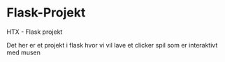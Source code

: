 # Flask-Projekt
HTX - Flask projekt

Det her er et projekt i flask hvor vi vil lave et clicker spil som er interaktivt med musen
